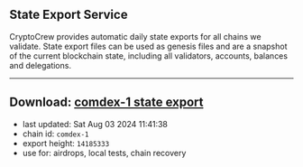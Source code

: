 ## State Export Service
CryptoCrew provides automatic daily state exports for all chains we validate. State export files can be used as genesis files and are a snapshot of the current blockchain state, including all validators, accounts, balances and delegations.

---
**Download: [comdex-1 state export](https://dl-eu2.ccvalidators.com/SERVICE/comdex/comdex-1_export_14185333.json)**
---

- last updated: Sat Aug 03 2024 11:41:38
- chain id: `comdex-1`
- export height: `14185333`
- use for: airdrops, local tests, chain recovery
